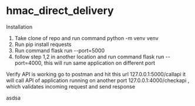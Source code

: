 # hmac_direct_delivery

Installation 
1. Take clone of repo and run command python -m venv venv
2. Run pip install requests
3. Run command flask run --port=5000
4. follow step 1,2 in another location and run command  flask run --port=4000, this will run same application on different port

Verify API is working 
 go to postman and hit this url 127.0.0.1:5000/callapi  it will call API of application running on another port 127.0.0.1:4000/checkapi , 
   which validates incoming request and send response

asdsa
